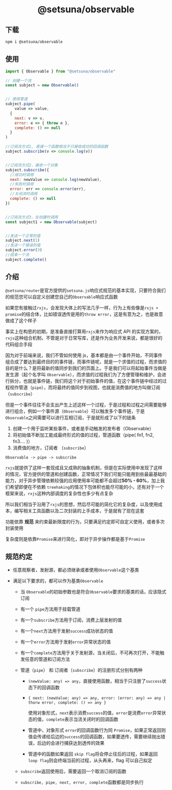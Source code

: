 <h1 align="center">@setsuna/observable</h1>



## 下载

```bash
npm i @setsuna/observable
```



## 使用

```javascript
import { Observable } from "@setsuna/observable"

// 创建一个流
const subject = new Observable()


// 使用管道
subject.pipe(
	value => value,
  {
    next: v => v,
    error: e => { throw e },
    complete: () => null
  }
)

//订阅流方式1, 直接一个函数相当于只接收成功的回调函数
subject.subscribe(v => console.log(v)) 


//订阅流方式2，接收一个对象
subject.subscribe({
  //成功时调用
  next: newValue => console.log(newValue),
  //失败时调用
  error: err => console.error(err),
  //关闭流时调用
  complete: () => null
})


//订阅流方式3，在创建时调用
const subject1 = new Observable(subject)


//发送一个正常的值
subject.next(1)
//发送一个错误的值
subject.error(3)
//结束一个流
subject.complete()
```



## 介绍

`@setsuna/router`是官方提供的`setsuna.js`响应式规范的基本实现，只要符合我们的规范您可以自定义创建您自己的`Observable`响应式函数

如果您有接触过`rxjs`，会发现大体上的写法几乎一样，行为上有些像是`rxjs + promise`的结合体，比如错误透传是用的`throw error`，这是有意为之，也是故意做成了这个样子

事实上在构思的初期，是准备直接打算用`rxjs`来作为响应式 API 的实现方案的，`rxjs`这种组合机制，不管是对于日常写库，还是作为业务开发来说，都是很好的代码组合手段

因为对于前端来说，我们不管如何使用 js，基本都是由一个事件开始，不同事件组合成了要达到最终目的的事件链，而事件链呢，就是一个求值的过程，而求值的目的是什么？是将最新的值同步到我们的页面上。于是我们可以将起始事件当做是发生源（起个名字叫 `Observable`），而求值的过程我们为了方便管理和维护，会进行拆分，也就是事件链，我们将这个对于初始事件的值，在这个事件链中经过的过程视作管道（`pipe`），而将最终的值同步到视图，也就是消费值的地方叫做订阅（`subscribe`）

但是一个事件往往不会支出产生上述这样一个过程，于是过程和过程之间需要能够进行组合，例如一个事件源（`Observable`）可以触发多个事件链，于是`Observable`之间需要可以进行互相订阅，于是就形成了以下的链条

1. 创建一个用于监听某些事件，或者是手动触发的发布者（Observable）
2. 将初始值不断加工能成最终形式的值的过程，管道函数（pipe( fn1, fn2, fn3.... )）
3. 消费值的地方，订阅者 （`subscribe`）

`Observable -> pipe -> subscribe`

`rxjs`就提供了这样一套现成且又成熟的抽象机制，但是在实际使用中发现了这样的情况，官方提供的管道和创建函数，正常情况下我们可能只能用到些最最基础的能力，对于异步管理依赖较强的应用使用率可能都不会超过**50% - 60%**，加上我们希望即便在不依赖 `treehaking`的情况下包体积也能尽可能的小，还有对于一个框架来说，`rxjs`这种内部调度的复杂性也多少有点复杂

所以我们相当于沿用了`rxjs`的思想，然后尽可能的简化它的复杂度，以及使用成本，编写相关工具函数以及二次封装的上手成本，于是就有了现在这套

功能依靠 **规范** 来约束最新限度的行为，只要满足约定即可自定义使用，或者多次封装使用

复杂度则是依靠`Promise`来进行简化，即对于异步操作都是基于`Promise`



## 规范约定

+ 任意观察者，发射源，都必须继承或者使用`Observable`这个基类

+ 满足以下要求的，都可以作为基类`Observable`

  + 当 `Observable`的初始参数也是符合`Observable`要求的基类的话，应该隐式订阅

  + 有一个 `pipe`方法用于挂载管道

  + 有一个`subscribe`方法用于订阅，消费上层发射的值

  + 有一个`next`方法用于发射`success`成功状态的值

  + 有一个`error`方法用于发射`error`异常状态的值

  + 有一个`complete`方法用于关于发射源，当关闭后，不可再次打开，不能触发任意的管道和订阅方法

  + 管道（`pipe`） 和 订阅者（`subscribe`）的注册形式分别有两种

    + `(newValue: any) => any`，直接使用函数，相当于只注册了`success`状态下的回调函数

    + `{ next: (newValue: any) => any, error: (error: any) => any | thorw error, complete: () => any }` 

      使用对象形式，`next`表示消费`success`的值，`error`是消费`error`异常状态的值，`complete`表示当流关闭时的回调函数

    + 管道中，对象形式 `error`的回调函数行为同 `Promise`，如果正常返回则值会传递给后边的`success`的回调函数，如果要透传，需要继续抛出错误，后边的会进行捕获达到透传的效果

    + 管道中的函数如果返回 `skip flag`将会停止往后的过程，如果返回`loop flag`则会终端当前的过程，从头再来，flag 可以自己拟定

  + `subscribe`返回使用后，需要返回一个取消订阅的函数

  + `subscribe, pipe, next, error, complete`函数都是同步执行
